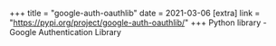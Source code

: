 +++
title = "google-auth-oauthlib"
date = 2021-03-06
[extra]
link = "https://pypi.org/project/google-auth-oauthlib/"
+++
Python library - Google Authentication Library

